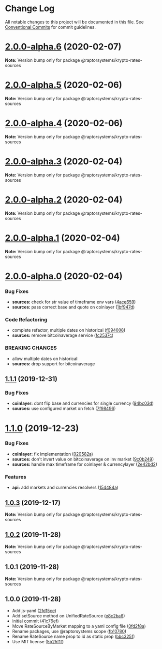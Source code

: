 # Change Log

All notable changes to this project will be documented in this file.
See [Conventional Commits](https://conventionalcommits.org) for commit guidelines.

# [2.0.0-alpha.6](https://github.com/raptorsystems/krypto-rates/compare/@raptorsystems/krypto-rates-sources@2.0.0-alpha.5...@raptorsystems/krypto-rates-sources@2.0.0-alpha.6) (2020-02-07)

**Note:** Version bump only for package @raptorsystems/krypto-rates-sources





# [2.0.0-alpha.5](https://github.com/raptorsystems/krypto-rates/compare/@raptorsystems/krypto-rates-sources@2.0.0-alpha.4...@raptorsystems/krypto-rates-sources@2.0.0-alpha.5) (2020-02-06)

**Note:** Version bump only for package @raptorsystems/krypto-rates-sources





# [2.0.0-alpha.4](https://github.com/raptorsystems/krypto-rates/compare/@raptorsystems/krypto-rates-sources@2.0.0-alpha.3...@raptorsystems/krypto-rates-sources@2.0.0-alpha.4) (2020-02-06)

**Note:** Version bump only for package @raptorsystems/krypto-rates-sources





# [2.0.0-alpha.3](https://github.com/raptorsystems/krypto-rates/compare/@raptorsystems/krypto-rates-sources@2.0.0-alpha.2...@raptorsystems/krypto-rates-sources@2.0.0-alpha.3) (2020-02-04)

**Note:** Version bump only for package @raptorsystems/krypto-rates-sources





# [2.0.0-alpha.2](https://github.com/raptorsystems/krypto-rates/compare/@raptorsystems/krypto-rates-sources@2.0.0-alpha.1...@raptorsystems/krypto-rates-sources@2.0.0-alpha.2) (2020-02-04)

**Note:** Version bump only for package @raptorsystems/krypto-rates-sources





# [2.0.0-alpha.1](https://github.com/raptorsystems/krypto-rates/compare/@raptorsystems/krypto-rates-sources@2.0.0-alpha.0...@raptorsystems/krypto-rates-sources@2.0.0-alpha.1) (2020-02-04)

**Note:** Version bump only for package @raptorsystems/krypto-rates-sources





# [2.0.0-alpha.0](https://github.com/raptorsystems/krypto-rates/compare/@raptorsystems/krypto-rates-sources@1.1.1...@raptorsystems/krypto-rates-sources@2.0.0-alpha.0) (2020-02-04)


### Bug Fixes

* **sources:** check for str value of timeframe env vars ([4ace659](https://github.com/raptorsystems/krypto-rates/commit/4ace6596ba4a03c362c7fb2eae9539d9537595c2))
* **sources:** pass correct base and quote on coinlayer ([1bf947d](https://github.com/raptorsystems/krypto-rates/commit/1bf947d7f0c3d515ac0f9f32a3fb3ef212a4c89d))


### Code Refactoring

* complete refactor, multiple dates on historical ([f094008](https://github.com/raptorsystems/krypto-rates/commit/f0940080bb43b12dde2f3795a0623179a59ee29e))
* **sources:** remove bitcoinaverage service ([fc2537c](https://github.com/raptorsystems/krypto-rates/commit/fc2537c4926d9b9fc31638447c56cf6ee2e7bf70))


### BREAKING CHANGES

* allow multiple dates on historical
* **sources:** drop support for bitcoinaverage





## [1.1.1](https://github.com/raptorsystems/krypto-rates/compare/@raptorsystems/krypto-rates-sources@1.1.0...@raptorsystems/krypto-rates-sources@1.1.1) (2019-12-31)


### Bug Fixes

* **coinlayer:** dont flip base and currencies for single currency ([94bc03d](https://github.com/raptorsystems/krypto-rates/commit/94bc03dc9156a47914ddd1ca10c06fe5630ed232))
* **sources:** use configured market on fetch ([7f98496](https://github.com/raptorsystems/krypto-rates/commit/7f9849614311b80658d293c1946da4336ebd1390))





# [1.1.0](https://github.com/raptorsystems/krypto-rates/compare/@raptorsystems/krypto-rates-sources@1.0.3...@raptorsystems/krypto-rates-sources@1.1.0) (2019-12-23)


### Bug Fixes

* **coinlayer:** fix implementation ([020582a](https://github.com/raptorsystems/krypto-rates/commit/020582a0f19abcb79758515a28123906a09d39e6))
* **sources:** don't invert value on bitcoinaverage on inv market ([9c0b249](https://github.com/raptorsystems/krypto-rates/commit/9c0b249cbed6493c15642d7ff08a65d7c11b182e))
* **sources:** handle max timeframe for coinlayer & currencylayer ([2e42bd2](https://github.com/raptorsystems/krypto-rates/commit/2e42bd2af5938c8f83830d6939c35863daeba22c))


### Features

* **api:** add markets and currencies resolvers ([154484a](https://github.com/raptorsystems/krypto-rates/commit/154484a8095027bf0d66e31c745fc7c1ab562d49))





## [1.0.3](https://github.com/raptorsystems/krypto-rates/compare/@raptorsystems/krypto-rates-sources@1.0.2...@raptorsystems/krypto-rates-sources@1.0.3) (2019-12-17)

**Note:** Version bump only for package @raptorsystems/krypto-rates-sources





## [1.0.2](https://github.com/raptorsystems/krypto-rates/compare/@raptorsystems/krypto-rates-sources@1.0.1...@raptorsystems/krypto-rates-sources@1.0.2) (2019-11-28)

**Note:** Version bump only for package @raptorsystems/krypto-rates-sources





## 1.0.1 (2019-11-28)

**Note:** Version bump only for package @raptorsystems/krypto-rates-sources





## 1.0.0 (2019-11-28)

* Add js-yaml ([2fd15ce](https://github.com/raptorsystems/krypto-rates/commit/2fd15ce))
* Add setSource method on UnifiedRateSource ([e8c2ba6](https://github.com/raptorsystems/krypto-rates/commit/e8c2ba6))
* Initial commit ([41c76ef](https://github.com/raptorsystems/krypto-rates/commit/41c76ef))
* Move RateSourceByMarket mapping to a yaml config file ([0fd2f8a](https://github.com/raptorsystems/krypto-rates/commit/0fd2f8a))
* Rename packages, use @raptorsystems scope ([fb10780](https://github.com/raptorsystems/krypto-rates/commit/fb10780))
* Rename RateSource name prop to id as static prop ([bbc3251](https://github.com/raptorsystems/krypto-rates/commit/bbc3251))
* Use MIT license ([5b25f1f](https://github.com/raptorsystems/krypto-rates/commit/5b25f1f))
